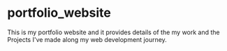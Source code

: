# portfolio_website
This is my portfolio website and it provides details of the my work and the Projects I've made along my web development journey.
